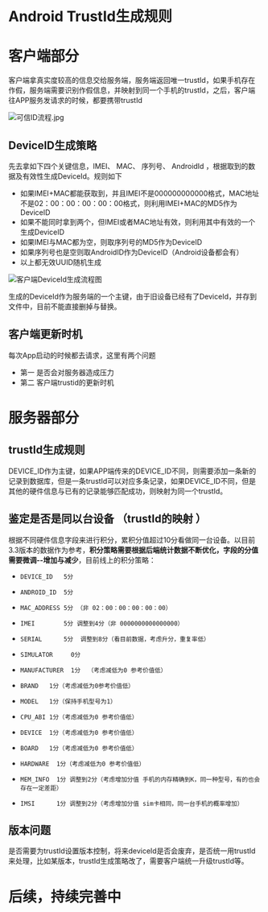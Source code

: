 # Android TrustId生成规则

# 客户端部分

客户端拿真实度较高的信息交给服务端，服务端返回唯一trustId，如果手机存在作假，服务端需要识别作假信息，并映射到同一个手机的trustId，之后，客户端往APP服务发请求的时候，都要携带trustId

![可信ID流程.jpg](http://upload-images.jianshu.io/upload_images/1460468-c7fe93188ac1a271.jpg?imageMogr2/auto-orient/strip%7CimageView2/2/w/1240)


## DeviceID生成策略  

先去拿如下四个关键信息，IMEI、 MAC、 序列号、 AndroidId ，根据取到的数据及有效性生成DeviceId。规则如下

* 如果IMEI+MAC都能获取到，并且IMEI不是000000000000格式，MAC地址不是02：00：00：00：00：00格式，则利用IMEI+MAC的MD5作为DeviceID
* 如果不能同时拿到两个，但IMEI或者MAC地址有效，则利用其中有效的一个生成DeviceID
* 如果IMEI与MAC都为空，则取序列号的MD5作为DeviceID
* 如果序列号也是空则取AndroidID作为DeviceID（Android设备都会有）
* 以上都无效UUID随机生成

![客户端DeviceId生成流程图](http://upload-images.jianshu.io/upload_images/1460468-192120fa68a8bd82.png?imageMogr2/auto-orient/strip%7CimageView2/2/w/1240)


生成的DeviceId作为服务端的一个主键，由于旧设备已经有了DeviceId，并存到文件中，目前不能直接删掉与替换。

## 客户端更新时机

每次App启动的时候都去请求，这里有两个问题

*   第一 是否会对服务器造成压力 
*  第二 客户端trustid的更新时机


# 服务器部分

## trustId生成规则

DEVICE_ID作为主键，如果APP端传来的DEVICE_ID不同，则需要添加一条新的记录到数据库，但是一条trustId可以对应多条记录，如果DEVICE_ID不同，但是其他的硬件信息与已有的记录能够匹配成功，则映射为同一个trustId。

## 鉴定是否是同以台设备 （trustId的映射 ）

根据不同硬件信息字段来进行积分，累积分值超过10分看做同一台设备。以目前3.3版本的数据作为参考，**积分策略需要根据后端统计数据不断优化，字段的分值需要微调--增加与减少**，目前线上的积分策略：

*     DEVICE_ID   5分   
*     ANDROID_ID  5分   
*     MAC_ADDRESS 5分 （非 02：00：00：00：00：00）
*     IMEI        5分 调整到4分（非 0000000000000000）
*     SERIAL      5分  调整到8分（看目前数据，考虑升分，重复率低）
*     SIMULATOR     0分
*     MANUFACTURER  1分  （考虑减低为0 参考价值低）
*     BRAND   1分（考虑减低为0参考价值低）
*     MODEL   1分（保持手机型号为1）
*     CPU_ABI 1分（考虑减低为0 参考价值低）
*     DEVICE  1分（考虑减低为0 参考价值低）
*     BOARD   1分（考虑减低为0 参考价值低）
*     HARDWARE  1分（考虑减低为0 参考价值低）
*     MEM_INFO  1分 调整到2分（考虑增加分值 手机的内存精确到K，同一种型号，有的也会存在一定差距）
*     IMSI      1分 调整到2分（考虑增加分值 sim卡相同，同一台手机的概率增加）
    
## 版本问题

是否需要为trustId设置版本控制，将来deviceId是否会废弃，是否统一用trustId来处理，比如某版本，trustId生成策略改了，需要客户端统一升级trustId等。

# 后续，持续完善中